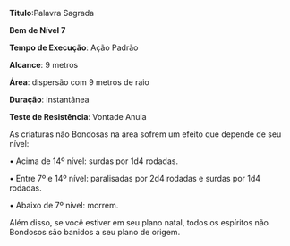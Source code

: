 **Titulo**:Palavra Sagrada

**Bem de Nível 7**

**Tempo de Execução**: Ação Padrão

**Alcance**: 9 metros

**Área**: dispersão com 9 metros de raio

**Duração**: instantânea

**Teste de Resistência**: Vontade Anula

As criaturas não Bondosas na área sofrem um efeito que depende de seu nível:

• Acima de 14º nível: surdas por 1d4 rodadas.

• Entre 7º e 14º nível: paralisadas por 2d4 rodadas e surdas por 1d4 rodadas.

• Abaixo de 7º nível: morrem.

Além disso, se você estiver em seu plano natal, todos os espíritos não Bondosos são banidos a seu plano de origem.
